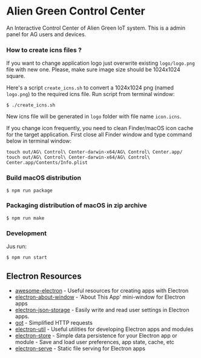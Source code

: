 # Alien Green Control Center

An Interactive Control Center of Alien Green IoT system. This is a admin panel for AG users and devices.

### How to create icns files ?

If you want to change application logo just overwrite existing `logo/logo.png` file with new one. Please, make sure image size should be 1024x1024 square.

Here's a script `create_icns.sh` to convert a 1024x1024 png (named `logo.png`) to the required icns file. Run script from terminal window:

`$ ./create_icns.sh` 

New icns file will be generated in `logo` folder with file name `icon.icns`.

If you change icon frequently, you need to clean Finder/macOS icon cache for the target application.
First close all Finder window and type command below in terminal window:

    touch out/AG\ Control\ Center-darwin-x64/AG\ Control\ Center.app/
    touch out/AG\ Control\ Center-darwin-x64/AG\ Control\ Center.app/Contents/Info.plist

### Build macOS distribution

`$ npm run package`

### Packaging distribution of macOS in zip archive

`$ npm run make`

### Development

Jus run:

`$ npm run start`


## Electron Resources

- [awesome-electron](https://github.com/sindresorhus/awesome-electron) - Useful resources for creating apps with Electron
- [electron-about-window](https://github.com/rhysd/electron-about-window) - 'About This App' mini-window for Electron apps
- [electron-json-storage](https://github.com/electron-userland/electron-json-storage) - Easily write and read user settings in Electron apps.
- [got](https://github.com/sindresorhus/got) - Simplified HTTP requests
- [electron-util](https://github.com/sindresorhus/electron-util) - Useful utilities for developing Electron apps and modules
- [electron-store](https://github.com/sindresorhus/electron-store) - Simple data persistence for your Electron app or module - Save and load user preferences, app state, cache, etc
- [electron-serve](https://github.com/sindresorhus/electron-serve) - Static file serving for Electron apps
